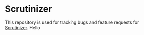 Scrutinizer
===========

This repository is used for tracking bugs and feature requests for 
[Scrutinizer](https://scrutinizer-ci.com/).
Hello
